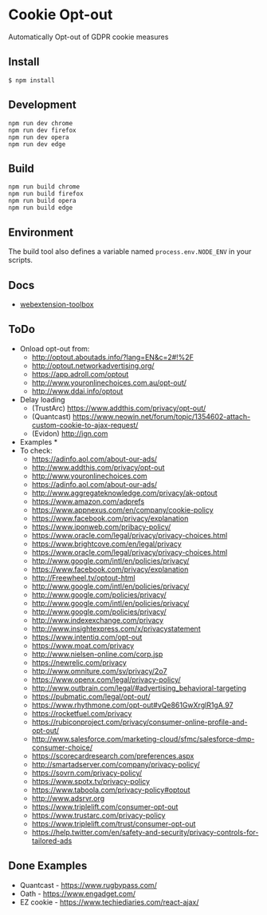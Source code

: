 # Cookie Opt-out

Automatically Opt-out of GDPR cookie measures

## Install

	$ npm install

## Development

    npm run dev chrome
    npm run dev firefox
    npm run dev opera
    npm run dev edge

## Build

    npm run build chrome
    npm run build firefox
    npm run build opera
    npm run build edge

## Environment

The build tool also defines a variable named `process.env.NODE_ENV` in your scripts.

## Docs

* [webextension-toolbox](https://github.com/HaNdTriX/webextension-toolbox)



## ToDo
* Onload opt-out from:
    * http://optout.aboutads.info/?lang=EN&c=2#!%2F
    * http://optout.networkadvertising.org/
    * https://app.adroll.com/optout
    * http://www.youronlinechoices.com.au/opt-out/
    * http://www.ddai.info/optout
* Delay loading
    * (TrustArc) https://www.addthis.com/privacy/opt-out/
    * (Quantcast) https://www.neowin.net/forum/topic/1354602-attach-custom-cookie-to-ajax-request/
    * (Evidon) http://ign.com
* Examples
    *
* To check:
    * https://adinfo.aol.com/about-our-ads/
    * http://www.addthis.com/privacy/opt-out
    * http://www.youronlinechoices.com
    * https://adinfo.aol.com/about-our-ads/
    * http://www.aggregateknowledge.com/privacy/ak-optout
    * https://www.amazon.com/adprefs
    * https://www.appnexus.com/en/company/cookie-policy
    * https://www.facebook.com/privacy/explanation
    * https://www.iponweb.com/pribacy-policy/
    * https://www.oracle.com/legal/privacy/privacy-choices.html
    * https://www.brightcove.com/en/legal/privacy
    * https://www.oracle.com/legal/privacy/privacy-choices.html
    * http://www.google.com/intl/en/policies/privacy/
    * https://www.facebook.com/privacy/explanation
    * http://Freewheel.tv/optout-html
    * http://www.google.com/intl/en/policies/privacy/
    * http://www.google.com/policies/privacy/
    * http://www.google.com/intl/en/policies/privacy/
    * http://www.google.com/policies/privacy/
    * http://www.indexexchange.com/privacy
    * http://www.insightexpress.com/x/privacystatement
    * https://www.intentiq.com/opt-out
    * https://www.moat.com/privacy
    * http://www.nielsen-online.com/corp.jsp
    * https://newrelic.com/privacy
    * http://www.omniture.com/sv/privacy/2o7
    * https://www.openx.com/legal/privacy-policy/
    * http://www.outbrain.com/legal/#advertising_behavioral-targeting
    * https://pubmatic.com/legal/opt-out/
    * https://www.rhythmone.com/opt-out#vQe861GwXrglR1gA.97
    * https://rocketfuel.com/privacy
    * https://rubiconproject.com/privacy/consumer-online-profile-and-opt-out/
    * http://www.salesforce.com/marketing-cloud/sfmc/salesforce-dmp-consumer-choice/
    * https://scorecardresearch.com/preferences.aspx
    * http://smartadserver.com/company/privacy-policy/
    * https://sovrn.com/privacy-policy/
    * https://www.spotx.tv/privacy-policy
    * https://www.taboola.com/privacy-policy#optout
    * http://www.adsrvr.org
    * https://www.triplelift.com/consumer-opt-out
    * https://www.trustarc.com/privacy-policy
    * https://www.triplelift.com/trust/consumer-opt-out
    * https://help.twitter.com/en/safety-and-security/privacy-controls-for-tailored-ads



## Done Examples
* Quantcast - https://www.rugbypass.com/
* Oath - https://www.engadget.com/
* EZ cookie - https://www.techiediaries.com/react-ajax/
